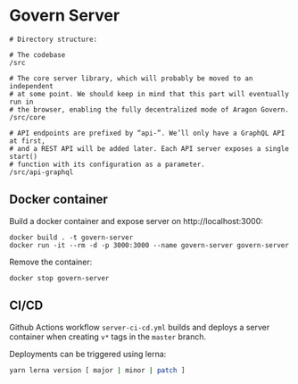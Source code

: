 # Govern Server

```
# Directory structure:

# The codebase
/src

# The core server library, which will probably be moved to an independent
# at some point. We should keep in mind that this part will eventually run in
# the browser, enabling the fully decentralized mode of Aragon Govern.
/src/core

# API endpoints are prefixed by “api-”. We’ll only have a GraphQL API at first,
# and a REST API will be added later. Each API server exposes a single start()
# function with its configuration as a parameter.
/src/api-graphql
```

## Docker container

Build a docker container and expose server on http://localhost:3000:
```
docker build . -t govern-server
docker run -it --rm -d -p 3000:3000 --name govern-server govern-server
```

Remove the container:
``` 
docker stop govern-server
```

## CI/CD

Github Actions workflow `server-ci-cd.yml` builds and deploys a server container when creating `v*` tags in the `master` branch.

Deployments can be triggered using lerna:
```bash
yarn lerna version [ major | minor | patch ]
```
